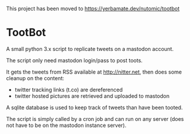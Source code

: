 This project has been moved to https://yerbamate.dev/nutomic/tootbot

# TootBot

A small python 3.x script to replicate tweets on a mastodon account.

The script only need mastodon login/pass to post toots.

It gets the tweets from RSS available at http://nitter.net, then does some cleanup on the content:
- twitter tracking links (t.co) are dereferenced
- twitter hosted pictures are retrieved and uploaded to mastodon

A sqlite database is used to keep track of tweets than have been tooted.

The script is simply called by a cron job and can run on any server (does not have to be on the mastodon instance server).
